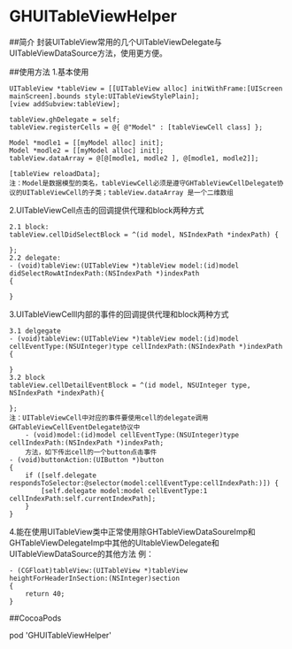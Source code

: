 # GHUITableViewHelper
##简介
封装UITableView常用的几个UITableViewDelegate与UITableViewDataSource方法，使用更方便。

##使用方法
1.基本使用

	UITableView *tableView = [[UITableView alloc] initWithFrame:[UIScreen mainScreen].bounds style:UITableViewStylePlain];
    [view addSubview:tableView];
 
    tableView.ghDelegate = self;
    tableView.registerCells = @{ @"Model" : [tableViewCell class] };
 
    Model *modle1 = [[myModel alloc] init];
    Model *modle2 = [[myModel alloc] init];
    tableView.dataArray = @[@[modle1, modle2 ], @[modle1, modle2]];
 
    [tableView reloadData];
    注：Model是数据模型的类名，tableViewCell必须是遵守GHTableViewCellDelegate协议的UITableViewCell的子类；tableView.dataArray 是一个二维数组

 2.UITableViewCell点击的回调提供代理和block两种方式
 
    2.1 block:
    tableView.cellDidSelectBlock = ^(id model, NSIndexPath *indexPath) {
 
    };
    2.2 delegate:
    - (void)tableView:(UITableView *)tableView model:(id)model didSelectRowAtIndexPath:(NSIndexPath *)indexPath
    {
 
    }

 3.UITableViewCelll内部的事件的回调提供代理和block两种方式
 
    3.1 delgegate
    - (void)tableView:(UITableView *)tableView model:(id)model cellEventType:(NSUInteger)type cellIndexPath:(NSIndexPath *)indexPath
    {
 
    }
    3.2 block
    tableView.cellDetailEventBlock = ^(id model, NSUInteger type, NSIndexPath *indexPath){
 
    };
    注：UITableViewCell中对应的事件要使用cell的delegate调用GHTableViewCellEventDelegate协议中
        - (void)model:(id)model cellEventType:(NSUInteger)type cellIndexPath:(NSIndexPath *)indexPath;
        方法，如下传出cell的一个button点击事件
    - (void)buttonAction:(UIButton *)button
    {
        if ([self.delegate respondsToSelector:@selector(model:cellEventType:cellIndexPath:)]) {
            [self.delegate model:model cellEventType:1 cellIndexPath:self.currentIndexPath];
        }
    }
 4.能在使用UITableView类中正常使用除GHTableViewDataSoureImp和GHTableViewDelegateImp中其他的UItableViewDelegate和UITableViewDataSource的其他方法
    例：
    
    - (CGFloat)tableView:(UITableView *)tableView heightForHeaderInSection:(NSInteger)section
    {
        return 40;
    }

##CocoaPods

pod 'GHUITableViewHelper'